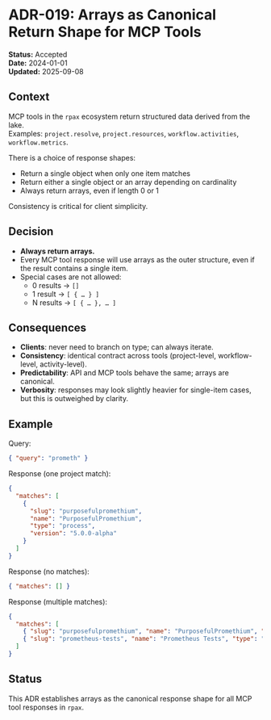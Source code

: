 # ADR-019: Arrays as Canonical Return Shape for MCP Tools

**Status:** Accepted  
**Date:** 2024-01-01  
**Updated:** 2025-09-08  

## Context

MCP tools in the `rpax` ecosystem return structured data derived from the lake.  
Examples: `project.resolve`, `project.resources`, `workflow.activities`, `workflow.metrics`.  

There is a choice of response shapes:  
- Return a single object when only one item matches  
- Return either a single object or an array depending on cardinality  
- Always return arrays, even if length 0 or 1  

Consistency is critical for client simplicity.  

## Decision

- **Always return arrays.**  
- Every MCP tool response will use arrays as the outer structure, even if the result contains a single item.  
- Special cases are not allowed:  
  - 0 results → `[]`  
  - 1 result → `[ { … } ]`  
  - N results → `[ { … }, … ]`  

## Consequences

- **Clients**: never need to branch on type; can always iterate.  
- **Consistency**: identical contract across tools (project-level, workflow-level, activity-level).  
- **Predictability**: API and MCP tools behave the same; arrays are canonical.  
- **Verbosity**: responses may look slightly heavier for single-item cases, but this is outweighed by clarity.  

## Example

Query:  
```json
{ "query": "prometh" }
````

Response (one project match):

```json
{
  "matches": [
    {
      "slug": "purposefulpromethium",
      "name": "PurposefulPromethium",
      "type": "process",
      "version": "5.0.0-alpha"
    }
  ]
}
```

Response (no matches):

```json
{ "matches": [] }
```

Response (multiple matches):

```json
{
  "matches": [
    { "slug": "purposefulpromethium", "name": "PurposefulPromethium", "type": "process" },
    { "slug": "prometheus-tests", "name": "Prometheus Tests", "type": "process" }
  ]
}
```

## Status

This ADR establishes arrays as the canonical response shape for all MCP tool responses in `rpax`.
